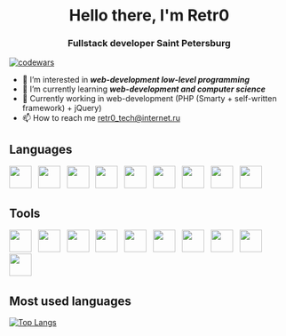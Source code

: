<div id="header" align="center"> 
<h1>Hello there, I'm Retr0</h1>
<h3>Fullstack developer Saint Petersburg </h3>
</div>

[![codewars](https://www.codewars.com/users/imsureyoudontneedit/badges/small)](https://www.codewars.com/users/imsureyoudontneedit) 

- 👀 I’m interested in ***web-development low-level programming***
- 🌱 I’m currently learning ***web-development and computer science***
- 👾 Currently working in web-development (PHP (Smarty + self-written framework) + jQuery)
- 📫 How to reach me retr0_tech@internet.ru

## Languages

<img src="https://cdn.jsdelivr.net/gh/devicons/devicon@latest/icons/vuejs/vuejs-original.svg" width="40px" height="40px"/> &nbsp;
<img src="https://cdn.jsdelivr.net/gh/devicons/devicon@latest/icons/php/php-original.svg" width="40px" height="40px"/> &nbsp;
<img src="https://cdn.jsdelivr.net/gh/devicons/devicon@latest/icons/laravel/laravel-original.svg" width="40px" height="40px"/> &nbsp;
<img src="https://cdn.jsdelivr.net/gh/devicons/devicon@latest/icons/javascript/javascript-original.svg" width="40px" height="40px"/> &nbsp;
<img src="https://cdn.jsdelivr.net/gh/devicons/devicon@latest/icons/c/c-original.svg" width="40px" height="40px"/> &nbsp;
<img src="https://cdn.jsdelivr.net/gh/devicons/devicon@latest/icons/cplusplus/cplusplus-original.svg" width="40px" height="40px"/> &nbsp;
<img src="https://cdn.jsdelivr.net/gh/devicons/devicon@latest/icons/csharp/csharp-original.svg" width="40px" height="40px"/> &nbsp;
<img src="https://cdn.jsdelivr.net/gh/devicons/devicon@latest/icons/arduino/arduino-original.svg" width="40px" height="40px"/> &nbsp;
<img src="https://cdn.jsdelivr.net/gh/devicons/devicon@latest/icons/mysql/mysql-original.svg" width="40px" height="40px"/> &nbsp;
          
## Tools

<img src="https://cdn.jsdelivr.net/gh/devicons/devicon@latest/icons/archlinux/archlinux-original.svg" width="40px" height="40px"/> &nbsp;
<img src="https://cdn.jsdelivr.net/gh/devicons/devicon@latest/icons/ubuntu/ubuntu-original.svg" width="40px" height="40px"/> &nbsp;
<img src="https://cdn.jsdelivr.net/gh/devicons/devicon@latest/icons/windows8/windows8-original.svg" width="40px" height="40px"/> &nbsp;
<img src="https://cdn.jsdelivr.net/gh/devicons/devicon@latest/icons/docker/docker-original.svg" width="40px" height="40px"/> &nbsp;
<img src="https://cdn.jsdelivr.net/gh/devicons/devicon@latest/icons/vscode/vscode-original.svg" width="40px" height="40px"/> &nbsp;
<img src="https://cdn.jsdelivr.net/gh/devicons/devicon@latest/icons/phpstorm/phpstorm-original.svg" width="40px" height="40px"/> &nbsp;
<img src="https://cdn.jsdelivr.net/gh/devicons/devicon@latest/icons/apache/apache-original.svg" width="40px" height="40px"/> &nbsp;
<img src="https://cdn.jsdelivr.net/gh/devicons/devicon@latest/icons/postgresql/postgresql-original.svg" width="40px" height="40px"/> &nbsp;
<img src="https://cdn.jsdelivr.net/gh/devicons/devicon@latest/icons/bitbucket/bitbucket-original.svg" width="40px" height="40px"/> &nbsp;
<img src="https://cdn.jsdelivr.net/gh/devicons/devicon@latest/icons/gitlab/gitlab-original.svg" width="40px" height="40px"/> &nbsp;
          
          
## Most used languages

[![Top Langs](https://github-readme-stats.vercel.app/api/top-langs/?username=anuraghazra&layout=compact)](https://github.com/anuraghazra/github-readme-stats)


